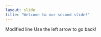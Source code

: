 ```yaml
---
layout: slide
title: "Welcome to our second slide!"
---
```

Modified line
Use the left arrow to go back!